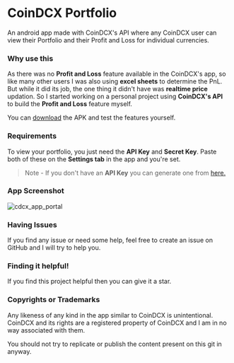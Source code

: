# CoinDCX Portfolio
An android app made with CoinDCX's API where any CoinDCX user can view their Portfolio and their Profit and Loss for individual currencies.

### Why use this
As there was no **Profit and Loss** feature available in the CoinDCX's app, so like many other users I was
also using **excel sheets** to determine the PnL. But while it did its job, the one thing it didn't have was **realtime price** updation.
So I started working on a personal project using **CoinDCX's API** to build the **Profit and Loss** feature myself.

You can [download](https://github.com/umangparnami/CoinDCX-Portfolio/releases/download/v1.0/CoinDCXPortfolio.apk) the APK and test the features yourself.

### Requirements
To view your portfolio, you just need the **API Key** and **Secret Key**. Paste both of these on the **Settings tab** in the app and you're set.

>Note - If you don't have an **API Key** you can generate one from [here.](https://coindcx.com/api-dashboard)

### App Screenshot
![cdcx_app_portal](https://user-images.githubusercontent.com/79646572/144891503-1e9f256b-203c-4abd-b762-b8118d9a423a.png)

### Having Issues
If you find any issue or need some help, feel free to create an issue on GitHub and I will try to help you.

### Finding it helpful!
If you find this project helpful then you can give it a star.

### Copyrights or Trademarks
Any likeness of any kind in the app similar to CoinDCX is unintentional.
CoinDCX and its rights are a registered property of CoinDCX and I am in no way associated with them.

You should not try to replicate or publish the content present on this git in anyway.
